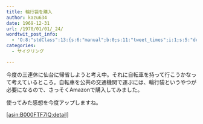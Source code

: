 ```yaml
---
title: 輪行袋を購入
author: kazu634
date: 1969-12-31
url: /1970/01/01/_24/
wordtwit_post_info:
  - 'O:8:"stdClass":13:{s:6:"manual";b:0;s:11:"tweet_times";i:1;s:5:"delay";i:0;s:7:"enabled";i:1;s:10:"separation";s:2:"60";s:7:"version";s:3:"3.7";s:14:"tweet_template";b:0;s:6:"status";i:2;s:6:"result";a:0:{}s:13:"tweet_counter";i:2;s:13:"tweet_log_ids";a:1:{i:0;i:4383;}s:9:"hash_tags";a:0:{}s:8:"accounts";a:1:{i:0;s:7:"kazu634";}}'
categories:
  - サイクリング

---
```

<div class="section">
<p>
    今度の三連休に仙台に帰省しようと考え中。それに自転車を持って行こうかなって考えているところ。自転車を公共の交通機関で運ぶには、輪行袋というやつが必要になるので、さっそくAmazonで購入してみました。
</p>
  
<p>
    使ってみた感想を今度アップしますね。
</p>
  
<p>
<a href="http://d.hatena.ne.jp/asin/B000FTF7IQ" onclick="__gaTracker('send', 'event', 'outbound-article', 'http://d.hatena.ne.jp/asin/B000FTF7IQ', '[asin:B000FTF7IQ:detail]');">[asin:B000FTF7IQ:detail]</a> </div>
